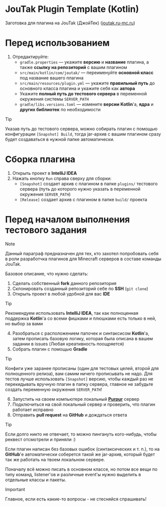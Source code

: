 # JouTak Plugin Template (Kotlin)

Заготовка для плагина на JouTak (ДжойТек) (<ins>joutak.ru-mc.ru</ins>)


# Перед использованием

1. Отредактируйте:
    - `gradle.properties` &mdash; укажите **версию** и **название** плагина, а также **ссылку на репозиторий** с вашим плагином
    - `src/main/kotlin/com/joutak/` &mdash; переименуйте **основной класс** под название вашего плагина
    - `src/main/resources/plugin.yml` &mdash; укажите **правильный путь** до основного класса плагина и укажите себя как **автора**
    - Укажите **полный путь до тестового сервера** в переменной окружения системы `SERVER_PATH`
    - `gradle/libs.versions.toml` &mdash; измените **версии** **Kotlin**'а, **ядра** и **других библиотек** по необходимости 

> [!TIP]
> Указав путь до тестового сервера, можно собирать плагин с помощью конфигурации `[Snapshot] Build`, тогда jar-архив с вашим плагином сразу будет создаваться в нужной папке автоматически.


# Сборка плагина

1. Открыть проект в **IntelliJ IDEA**
2. Нажать кнопку `Run` справа сверху для сборки:
   - `[Snapshot]` создает архив с плагином в папке `plugins/` тестового сервера (путь до которого нужно указать в переменной окружения `SERVER_PATH`)
   - `[Release]` создает архив с плагином в папке `build/` проекта


# Перед началом выполнения тестового задания
> [!NOTE]
> Данный параграф предназначен для тех, кто захотел попробовать себя в роли разработчка плагинов для Minecraft серверов в составе команды JouTak.

Базовое описание, что нужно сделать:
1) Сделать собственный **fork** данного репозитория
2) Склонировать созданный репозиторий себе по **SSH** (`git clone`) 
3) Открыть проект в любой удобной для вас **IDE**
> [!TIP]
> Рекомендуем использовать **IntelliJ IDEA**, так как полноценная поддержка **Kotlin**'а со всеми фишками и плюшками есть только в ней, но выбор за вами
4) Разобраться с расположением папочек и синтаксисом **Kotlin**'а, затем прописать базовую логику, которая была описана в вашем задании в issues (Любая креативность поощряется)
5) Собрать плагин с помощью **Gradle**
> [!TIP]
> Конфиги уже заранее прописаны (один для тестовых целей, второй для полноценного релиза), вам самим ничего прописывать не надо. Для тестов лучше использовать `[Snapshot]` версию, чтобы каждый раз не перекидывать вручную плагин в папку сервера, главное не забудьте создать переменную окружения `SERVER_PATH`!
6) Запустить на своем компьютере локальный [**Purpur**](https://purpurmc.org) сервер
7) Подключиться на свой локальный сервер и проверить, что плагин работает исправно
8) Отправить **pull request** на **GitHub** и дождаться ответа
> [!TIP]
> Если долго никто не отвечает, то можно пингануть кого-нибудь, чтобы реквест отсмотрели и приняли :)

Если плагин написан без базовых ошибок (синтаксических и т. п.), то на **GitHub**'е автоматически соберется такой же jar-архив, который будет так же работать на твоем локальном сервере.

Поначалу всё можно писать в основном классе, но потом все вещи по типу команд, listener'ов и различные event'ы нужно выделить в отдельные классы и пакеты. 

> [!IMPORTANT]
> Главное, если есть какие-то вопросы - не стесняйся спрашивать!
